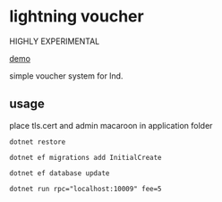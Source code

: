 # lightning voucher

HIGHLY EXPERIMENTAL

[demo](https://donnerlab.com/voucher/)


simple voucher system for lnd. 

## usage

place tls.cert and admin macaroon in application folder

`dotnet restore`

`dotnet ef migrations add InitialCreate`

`dotnet ef database update`

`dotnet run rpc="localhost:10009" fee=5`
